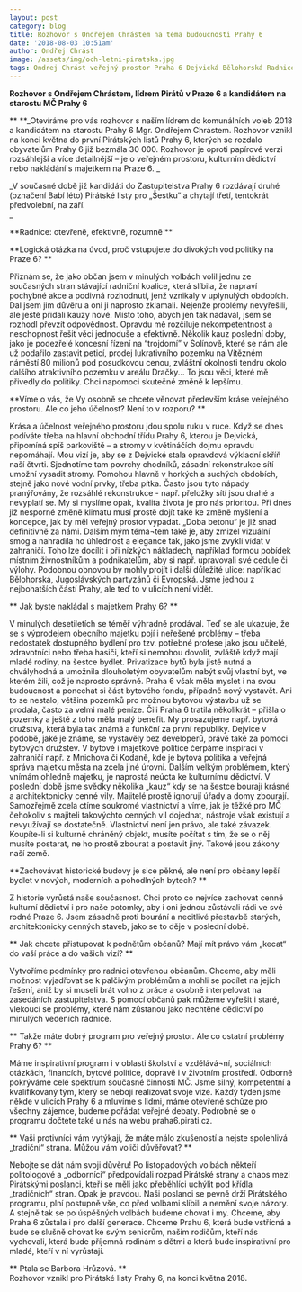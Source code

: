 ```yaml
---
layout: post
category: blog
title: Rozhovor s Ondřejem Chrástem na téma budoucnosti Prahy 6
date: '2018-08-03 10:51am'
author: Ondřej Chrást
image: /assets/img/och-letni-piratska.jpg
tags: Ondrej Chrást veřejný prostor Praha 6 Dejvická Bělohorská Radnice
---
```

**Rozhovor s Ondřejem Chrástem, lídrem Pirátů v Praze 6 a kandidátem na starostu MČ Prahy 6**

**
**_Otevíráme pro vás rozhovor s naším lídrem do komunálních voleb 2018 a kandidátem na starostu Prahy 6 Mgr. Ondřejem Chrástem. Rozhovor vznikl na konci května do první Pirátských listů Prahy 6, kterých se rozdalo obyvatelům Prahy 6 již bezmála 30 000. Rozhovor je oproti papírové verzi rozsáhlejší a více detailnější – je o veřejném prostoru, kulturním dědictví nebo nakládání s majetkem na Praze 6. 
_

_V současné době již kandidáti do Zastupitelstva Prahy 6 rozdávají druhé (označení Babí léto) Pirátské listy pro „Šestku“ a chytají třetí, tentokrát předvolební, na září.  
_

**Radnice: otevřeně, efektivně, rozumně **


**Logická otázka na úvod, proč vstupujete do divokých vod politiky na Praze 6? 
**

Přiznám se, že jako občan jsem v minulých volbách volil jednu ze současných stran stávající radniční koalice, která slíbila, že napraví pochybné akce a podivná rozhodnutí, jenž vznikaly v uplynulých obdobích. Dal jsem jim důvěru a oni ji naprosto zklamali. Nejenže problémy nevyřešili, ale ještě přidali kauzy nové. Místo toho, abych jen tak nadával, jsem se rozhodl převzít odpovědnost. Opravdu mě rozčiluje nekompetentnost a neschopnost řešit věci jednoduše a efektivně. Několik kauz poslední doby, jako je podezřelé koncesní řízení na “trojdomí” v Šolínově, které se nám ale už podařilo zastavit peticí, prodej lukrativního pozemku na Vítězném náměstí 80 milionů pod posudkovou cenou, zvláštní okolnosti tendru okolo dalšího atraktivního pozemku v areálu Dračky... To jsou věci, které mě přivedly do politiky. Chci napomoci skutečné změně k lepšímu. 

**Víme o vás, že Vy osobně se chcete věnovat především kráse veřejného prostoru. Ale co jeho účelnost? Není to v rozporu? 
**

Krása a účelnost veřejného prostoru jdou spolu ruku v ruce. Když se dnes podíváte třeba na hlavní obchodní třídu Prahy 6, kterou je Dejvická, připomíná spíš parkoviště – a stromy v květináčích dojmu opravdu nepomáhají. Mou vizí je, aby se z Dejvické stala opravdová výkladní skříň naší čtvrti. Sjednotíme tam povrchy chodníků, zásadní rekonstrukce sítí umožní vysadit stromy. Pomohou hlavně v horkých a suchých obdobích, stejně jako nové vodní prvky, třeba pítka. Často jsou tyto nápady pranýřovány, že rozsáhlé rekonstrukce - např. přeložky sítí jsou drahé a nevyplatí se. My si myslíme opak, kvalita života je pro nás prioritou. Při dnes již nesporné změně klimatu musí prostě dojít také ke změně myšlení a koncepce, jak by měl veřejný prostor vypadat. „Doba betonu“ je již snad definitivně za námi. Dalším mým téma¬tem také je, aby zmizel vizuální smog a nahradila ho úhlednost a elegance tak, jako jsme zvyklí vídat v zahraničí. Toho lze docílit i při nízkých nákladech, například formou pobídek místním živnostníkům a podnikatelům, aby si např. upravovali své cedule či výlohy. Podobnou obnovou by mohly projít i další důležité ulice: například Bělohorská, Jugoslávských partyzánů či Evropská. Jsme jednou z nejbohatších částí Prahy, ale teď to v ulicích není vidět. 

**
Jak byste nakládal s majetkem Prahy 6?
**

 V minulých desetiletích se téměř výhradně prodával. Teď se ale ukazuje, že se s výprodejem obecního majetku pojí i neřešené problémy – třeba nedostatek dostupného bydlení pro tzv. potřebné profese jako jsou učitelé, zdravotníci nebo třeba hasiči, kteří si nemohou dovolit, zvláště když mají mladé rodiny, na šestce bydlet. Privatizace bytů byla jistě nutná a chvályhodná a umožnila dlouholetým obyvatelům nabýt svůj vlastní byt, ve kterém žili, což je naprosto správně. Praha 6 však měla myslet i na svou budoucnost a ponechat si část bytového fondu, případně nový vystavět. Ani to se nestalo, většina pozemků pro možnou bytovou výstavbu už se prodala, často za velmi malé peníze. Čili Praha 6 tratila několikrát – přišla o pozemky a ještě z toho měla malý benefit. My prosazujeme např. bytová družstva, která byla tak známá a funkční za první republiky. Dejvice v podobě, jaké je známe, se vystavěly bez developerů, právě také za pomoci bytových družstev. V bytové i majetkové politice čerpáme inspiraci v zahraničí např. z Mnichova či Kodaně, kde je bytová politika a veřejná správa majetku města na zcela jiné úrovni. Dalším velkým problémem, který vnímám ohledně majetku, je naprostá neúcta ke kulturnímu dědictví. V poslední době jsme svědky několika „kauz“ kdy se na šestce bourají krásné a architektonicky cenné vily. Majitelé prostě ignorují úřady a domy zbourají. Samozřejmě zcela ctíme soukromé vlastnictví a víme, jak je těžké pro MČ čehokoliv s majiteli takovýchto cenných vil dojednat, nástroje však existují a nevyužívají se dostatečně. Vlastnictví není jen právo, ale také závazek. Koupíte-li si kulturně chráněný objekt, musíte počítat s tím, že se o něj musíte postarat, ne ho prostě zbourat a postavit jiný. Takové jsou zákony naší země. 


**Zachovávat historické budovy je sice pěkné, ale není pro občany lepší bydlet v nových, moderních a pohodlných bytech? 
**

Z historie vyrůstá naše současnost. Chci proto co nejvíce zachovat cenné kulturní dědictví i pro naše potomky, aby i oni jednou zůstávali rádi ve své rodné Praze 6. Jsem zásadně proti bourání a necitlivé přestavbě starých, architektonicky cenných staveb, jako se to děje v poslední době. 

**
Jak chcete přistupovat k podnětům občanů? Mají mít právo vám „kecat“ do vaší práce a do vašich vizí? 
**

Vytvoříme podmínky pro radnici otevřenou občanům. Chceme, aby měli možnost vyjadřovat se k palčivým problémům a mohli se podílet na jejich řešení, aniž by si museli brát volno z práce a osobně interpelovat na zasedáních zastupitelstva. S pomocí občanů pak můžeme vyřešit i staré, vlekoucí se problémy, které nám zůstanou jako nechtěné dědictví po minulých vedeních radnice. 

**
Takže máte dobrý program pro veřejný prostor. Ale co ostatní problémy Prahy 6? 
**

Máme inspirativní program i v oblasti školství a vzdělává¬ní, sociálních otázkách, financích, bytové politice, dopravě i v životním prostředí. Odborně pokrýváme celé spektrum současné činnosti MČ. Jsme silný, kompetentní a kvalifikovaný tým, který se nebojí realizovat svoje vize. Každý týden jsme někde v ulicích Prahy 6 a mluvíme s lidmi, máme otevřené schůze pro všechny zájemce, budeme pořádat veřejné debaty. Podrobně se o programu dočtete také u nás na webu praha6.pirati.cz. 

**
Vaši protivníci vám vytýkají, že máte málo zkušeností a nejste spolehlivá „tradiční“ strana. Můžou vám voliči důvěřovat? 
**

Nebojte se dát nám svoji důvěru! Po listopadových volbách někteří politologové a „odborníci“ předpovídali rozpad Pirátské strany a chaos mezi Pirátskými poslanci, kteří se měli jako přeběhlíci uchýlit pod křídla „tradičních“ stran. Opak je pravdou. Naši poslanci se pevně drží Pirátského programu, plní postupně vše, co před volbami slíbili a nemění svoje názory. A stejně tak se po úspěšných volbách budeme chovat i my. Chceme, aby Praha 6 zůstala i pro další generace. Chceme Prahu 6, která bude vstřícná a bude se slušně chovat ke svým seniorům, našim rodičům, kteří nás vychovali, která bude příjemná rodinám s dětmi a která bude inspirativní pro mladé, kteří v ní vyrůstají.

**
Ptala se Barbora Hrůzová.
**\
Rozhovor vznikl pro Pirátské listy Prahy 6, na konci května 2018.
